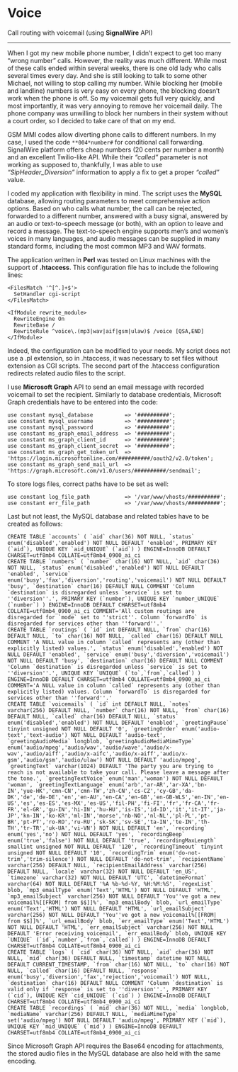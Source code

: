 # Voice
Call routing with voicemail (using **SignalWire** API)

---

When I got my new mobile phone number, I didn’t expect to get too many “wrong number” calls. However, the reality was much different. While most of these calls ended within several weeks, there is one old lady who calls several times every day. And she is still looking to talk to some other Michael, not willing to stop calling my number. While blocking her (mobile and landline) numbers is very easy on every phone, the blocking doesn’t work when the phone is off. So my voicemail gets full very quickly, and most importantly, it was very annoying to remove her voicemail daily. The phone company was unwilling to block her numbers in their system without a court order, so I decided to take care of that on my end.

GSM MMI codes allow diverting phone calls to different numbers. In my case, I used the code `**004*number#` for conditional call forwarding. SignalWire platform offers cheap numbers (20 cents per number a month) and an excellent Twilio-like API. While their *“called”* parameter is not working as supposed to, thankfully, I was able to use *“SipHeader_Diversion”* information to apply a fix to get a proper *“called”* value.

I coded my application with flexibility in mind. The script uses the **MySQL** database, allowing routing parameters to meet comprehensive action options. Based on who calls what number, the call can be rejected, forwarded to a different number, answered with a busy signal, answered by an audio or text-to-speech message (or both), with an option to leave and record a message. The text-to-speech engine supports men’s and women’s voices in many languages, and audio messages can be supplied in many standard forms, including the most common MP3 and WAV formats.

The application written in **Perl** was tested on Linux machines with the support of **.htaccess**. This configuration file has to include the following lines:

    <FilesMatch '^[^.]+$'>
      SetHandler cgi-script
    </FilesMatch>

    <IfModule rewrite_module>
      RewriteEngine On
      RewriteBase /
      RewriteRule ^voice\.(mp3|wav|aif|gsm|ulaw)$ /voice [QSA,END]
    </IfModule>

Indeed, the configuration can be modified to your needs. My script does not use a .pl extension, so in .htaccess, it was necessary to set files without extension as CGI scripts. The second part of the .htaccess configuration redirects related audio files to the script.

I use **Microsoft Graph** API to send an email message with recorded voicemail to set the recipient. Similarly to database credentials, Microsoft Graph credentials have to be entered into the code: 

    use constant mysql_database          => '##########';
    use constant mysql_username          => '##########';
    use constant mysql_password          => '##########';
    use constant ms_graph_email_address  => '##########';
    use constant ms_graph_client_id      => '##########';
    use constant ms_graph_client_secret  => '##########';
    use constant ms_graph_get_token_url  => 'https://login.microsoftonline.com/##########/oauth2/v2.0/token';
    use constant ms_graph_send_mail_url  => 'https://graph.microsoft.com/v1.0/users/##########/sendmail';

To store logs files, correct paths have to be set as well:

    use constant log_file_path           => '/var/www/vhosts/##########';
    use constant err_file_path           => '/var/www/vhosts/##########';

Last but not least, the MySQL database and related tables have to be created as follows:

    CREATE TABLE `accounts` ( `aid` char(36) NOT NULL, `status` enum('disabled','enabled') NOT NULL DEFAULT 'enabled', PRIMARY KEY (`aid`), UNIQUE KEY `aid_UNIQUE` (`aid`) ) ENGINE=InnoDB DEFAULT CHARSET=utf8mb4 COLLATE=utf8mb4_0900_ai_ci
    CREATE TABLE `numbers` ( `number` char(16) NOT NULL, `aid` char(36) NOT NULL, `status` enum('disabled','enabled') NOT NULL DEFAULT 'enabled', `service` enum('busy','fax','diversion','routing','voicemail') NOT NULL DEFAULT 'busy', `destination` char(16) DEFAULT NULL COMMENT 'Column `destination` is disregarded unless `service` is set to ''diversion''.', PRIMARY KEY (`number`), UNIQUE KEY `number_UNIQUE` (`number`) ) ENGINE=InnoDB DEFAULT CHARSET=utf8mb4 COLLATE=utf8mb4_0900_ai_ci COMMENT='All custom routings are disregarded for `mode` set to ''strict''. Column `forwardTo` is disregarded for services other than ''forward''.'
    CREATE TABLE `routings` ( `id` int DEFAULT NULL, `from` char(16) DEFAULT NULL, `to` char(16) NOT NULL, `called` char(16) DEFAULT NULL COMMENT 'A NULL value in column `called` represents any (other than explicitly listed) values.', `status` enum('disabled','enabled') NOT NULL DEFAULT 'enabled', `service` enum('busy','diversion','voicemail') NOT NULL DEFAULT 'busy', `destination` char(16) DEFAULT NULL COMMENT 'Column `destination` is disregarded unless `service` is set to ''diversion''.', UNIQUE KEY `UNIQUE` (`to`,`from`,`called`) ) ENGINE=InnoDB DEFAULT CHARSET=utf8mb4 COLLATE=utf8mb4_0900_ai_ci COMMENT='A NULL value in column `called` represents any (other than explicitly listed) values. Column `forwardTo` is disregarded for services other than ''forward''.'
    CREATE TABLE `voicemails` ( `id` int DEFAULT NULL, `notes` varchar(256) DEFAULT NULL, `number` char(16) NOT NULL, `from` char(16) DEFAULT NULL, `called` char(16) DEFAULT NULL, `status` enum('disabled','enabled') NOT NULL DEFAULT 'enabled', `greetingPause` tinyint unsigned NOT NULL DEFAULT '0', `greetingOrder` enum('audio-text','text-audio') NOT NULL DEFAULT 'audio-text', `greetingAudioMedia` longblob, `greetingAudioMediaMimeType` enum('audio/mpeg','audio/wav','audio/wave','audio/x-wav','audio/aiff','audio/x-aifc','audio/x-aiff','audio/x-gsm','audio/gsm','audio/ulaw') NOT NULL DEFAULT 'audio/mpeg', `greetingText` varchar(1024) DEFAULT 'The party you are trying to reach is not available to take your call. Please leave a message after the tone.', `greetingTextVoice` enum('man','woman') NOT NULL DEFAULT 'woman', `greetingTextLanguage` enum('arb','ar-AR','ar-XA','bn-IN','yue-HK','cmn-CN','cmn-TW','zh-CN','cs-CZ','cy-GB','da-DK','de','de-DE','en','en-AU','en-CA','en-GB','en-GB-WLS','en-IN','en-US','es','es-ES','es-MX','es-US','fil-PH','fi-FI','fr','fr-CA','fr-FR','el-GR','gu-IN','hi-IN','hu-HU','is-IS','id-ID','it','it-IT','ja-JP','kn-IN','ko-KR','ml-IN','morse','nb-NO','nl-NL','pl-PL','pt-BR','pt-PT','ro-RO','ru-RU','sk-SK','sv-SE','ta-IN','te-IN','th-TH','tr-TR','uk-UA','vi-VN') NOT NULL DEFAULT 'en', `recording` enum('yes','no') NOT NULL DEFAULT 'yes', `recordingBeep` enum('true','false') NOT NULL DEFAULT 'true', `recordingMaxLength` smallint unsigned NOT NULL DEFAULT '120', `recordingTimeout` tinyint unsigned NOT NULL DEFAULT '10', `recordingTrim` enum('do-not-trim','trim-silence') NOT NULL DEFAULT 'do-not-trim', `recipientName` varchar(256) DEFAULT NULL, `recipientEmailAddress` varchar(256) DEFAULT NULL, `locale` varchar(32) NOT NULL DEFAULT 'en_US', `timezone` varchar(32) NOT NULL DEFAULT 'UTC', `datetimeFormat` varchar(64) NOT NULL DEFAULT '%A %b-%d-%Y, %H:%M:%S', `regexList` blob, `mp3_emailType` enum('Text','HTML') NOT NULL DEFAULT 'HTML', `mp3_emailSubject` varchar(256) NOT NULL DEFAULT 'You''ve got a new voicemail%[[FROM| from $$]]%', `mp3_emailBody` blob, `url_emailType` enum('Text','HTML') NOT NULL DEFAULT 'HTML', `url_emailSubject` varchar(256) NOT NULL DEFAULT 'You''ve got a new voicemail%[[FROM| from $$]]%', `url_emailBody` blob, `err_emailType` enum('Text','HTML') NOT NULL DEFAULT 'HTML', `err_emailSubject` varchar(256) NOT NULL DEFAULT 'Error receiving voicemail', `err_emailBody` blob, UNIQUE KEY `UNIQUE` (`id`,`number`,`from`,`called`) ) ENGINE=InnoDB DEFAULT CHARSET=utf8mb4 COLLATE=utf8mb4_0900_ai_ci
    CREATE TABLE `logs` ( `cid` char(36) NOT NULL, `aid` char(36) NOT NULL, `mid` char(36) DEFAULT NULL, `timestamp` datetime NOT NULL DEFAULT CURRENT_TIMESTAMP, `from` char(16) NOT NULL, `to` char(16) NOT NULL, `called` char(16) DEFAULT NULL, `response` enum('busy','diversion','fax','rejection','voicemail') NOT NULL, `destination` char(16) DEFAULT NULL COMMENT 'Column `destination` is valid only if `response` is set to ''diversion''.', PRIMARY KEY (`cid`), UNIQUE KEY `cid_UNIQUE` (`cid`) ) ENGINE=InnoDB DEFAULT CHARSET=utf8mb4 COLLATE=utf8mb4_0900_ai_ci
    CREATE TABLE `recordings` ( `mid` char(36) NOT NULL, `media` longblob, `mediaName` varchar(256) DEFAULT NULL, `mediaMimeType` set('audio/mpeg') NOT NULL DEFAULT 'audio/mpeg', PRIMARY KEY (`mid`), UNIQUE KEY `mid_UNIQUE` (`mid`) ) ENGINE=InnoDB DEFAULT CHARSET=utf8mb4 COLLATE=utf8mb4_0900_ai_ci

Since Microsoft Graph API requires the Base64 encoding for attachments, the stored audio files in the MySQL database are also held with the same encoding.
